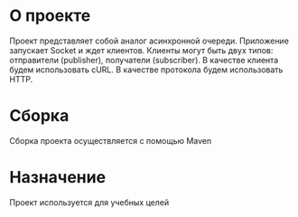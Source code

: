 # О проекте
Проект представляет собой аналог асинхронной очереди. Приложение запускает Socket и ждет клиентов.
Клиенты могут быть двух типов: отправители (publisher), получатели (subscriber). В качестве клиента 
будем использовать cURL. В качестве протокола будем использовать HTTP. 

# Сборка
Сборка проекта осуществляется с помощью Maven

# Назначение
Проект используется для учебных целей